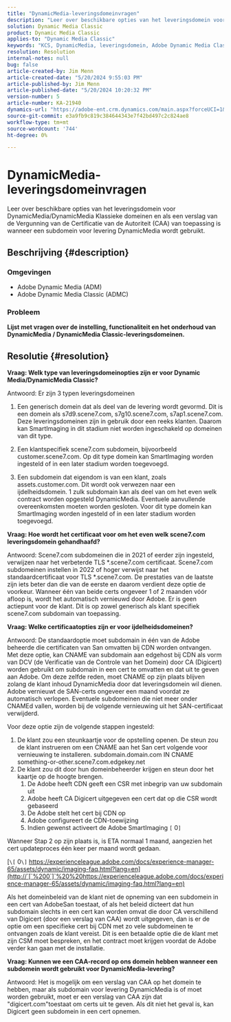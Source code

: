 ```yaml
---
title: "DynamicMedia-leveringsdomeinvragen"
description: "Leer over beschikbare opties van het leveringsdomein voor DynamicMedia / DynamicMedia Klassieke domeinen."
solution: Dynamic Media Classic
product: Dynamic Media Classic
applies-to: "Dynamic Media Classic"
keywords: "KCS, DynamicMedia, leveringsdomein, Adobe Dynamic Media Classic, Scene7, FAQ, Adobe Dynamic Media"
resolution: Resolution
internal-notes: null
bug: false
article-created-by: Jim Menn
article-created-date: "5/20/2024 9:55:03 PM"
article-published-by: Jim Menn
article-published-date: "5/20/2024 10:20:32 PM"
version-number: 5
article-number: KA-21940
dynamics-url: "https://adobe-ent.crm.dynamics.com/main.aspx?forceUCI=1&pagetype=entityrecord&etn=knowledgearticle&id=53a2569c-f316-ef11-9f8a-6045bd006268"
source-git-commit: e3a9fb9c819c384644343e7f42bd497c2c824ae8
workflow-type: tm+mt
source-wordcount: '744'
ht-degree: 0%

---
```


# DynamicMedia-leveringsdomeinvragen


Leer over beschikbare opties van het leveringsdomein voor DynamicMedia/DynamicMedia Klassieke domeinen en als een verslag van de Vergunning van de Certificatie van de Autoriteit (CAA) van toepassing is wanneer een subdomein voor levering DynamicMedia wordt gebruikt.

## Beschrijving {#description}


### <b>Omgevingen</b>

- Adobe Dynamic Media (ADM)
- Adobe Dynamic Media Classic (ADMC)


### <b>Probleem</b>

<b>Lijst met vragen over de instelling, functionaliteit en het onderhoud van DynamicMedia / DynamicMedia Classic-leveringsdomeinen.</b>


## Resolutie {#resolution}


<b>Vraag: Welk type van leveringsdomeinopties zijn er voor Dynamic Media/DynamicMedia Classic?</b>

Antwoord: Er zijn 3 typen leveringsdomeinen

1) Een generisch domein dat als deel van de levering wordt gevormd. Dit is een domein als s7d9.scene7.com, s7g10.scene7.com, s7ap1.scene7.com.
Deze leveringsdomeinen zijn in gebruik door een reeks klanten. Daarom kan SmartImaging in dit stadium niet worden ingeschakeld op domeinen van dit type.

2) Een klantspecifiek scene7.com subdomein, bijvoorbeeld customer.scene7.com. Op dit type domein kan SmartImaging worden ingesteld of in een later stadium worden toegevoegd.

3) Een subdomein dat eigendom is van een klant, zoals assets.customer.com. Dit wordt ook verwezen naar een ijdelheidsdomein. 1 zulk subdomain kan als deel van om het even welk contract worden opgesteld DynamicMedia. Eventuele aanvullende overeenkomsten moeten worden gesloten. Voor dit type domein kan SmartImaging worden ingesteld of in een later stadium worden toegevoegd.

<b>Vraag: Hoe wordt het certificaat voor om het even welk scene7.com leveringsdomein gehandhaafd?</b>

Antwoord: Scene7.com subdomeinen die in 2021 of eerder zijn ingesteld, verwijzen naar het verbeterde TLS \*.scene7.com certificaat. Scene7.com subdomeinen instellen in 2022 of hoger verwijst naar het standaardcertificaat voor TLS \*.scene7.com. De prestaties van de laatste zijn iets beter dan die van de eerste en daarom verdient deze optie de voorkeur. Wanneer één van beide certs ongeveer 1 of 2 maanden vóór afloop is, wordt het automatisch vernieuwd door Adobe. Er is geen actiepunt voor de klant. Dit is op zowel generisch als klant specifiek scene7.com subdomain van toepassing.

<b>Vraag: Welke certificaatopties zijn er voor ijdelheidsdomeinen?</b>

Antwoord: De standaardoptie moet subdomain in één van de Adobe beheerde die certificaten van San omvatten bij CDN worden ontvangen. Met deze optie, kan CNAME van subdomain aan edgehost bij CDN als vorm van DCV (de Verificatie van de Controle van het Domein) door CA (Digicert) worden gebruikt om subdomain in een cert te omvatten en dat uit te geven aan Adobe. Om deze zelfde reden, moet CNAME op zijn plaats blijven zolang de klant inhoud DynamicMedia door dat leveringsdomein wil dienen. Adobe vernieuwt de SAN-certs ongeveer een maand voordat ze automatisch verlopen. Eventuele subdomeinen die niet meer onder CNAMEd vallen, worden bij de volgende vernieuwing uit het SAN-certificaat verwijderd.

Voor deze optie zijn de volgende stappen ingesteld:

1. De klant zou een steunkaartje voor de opstelling openen.    De steun zou de klant instrueren om een CNAME aan het San cert volgende voor vernieuwing te installeren.
subdomain.domain.com IN CNAME something-or-other.scene7.com.edgekey.net
2. De klant zou dit door hun domeinbeheerder krijgen en steun door het kaartje op de hoogte brengen.
   1. De Adobe heeft CDN geeft een CSR met inbegrip van uw subdomain uit
   2. Adobe heeft CA Digicert uitgegeven een cert dat op die CSR wordt gebaseerd
   3. De Adobe stelt het cert bij CDN op
   4. Adobe configureert de CDN-toewijzing
   5. Indien gewenst activeert de Adobe SmartImaging `[` 0`]`


Wanneer Stap 2 op zijn plaats is, is ETA normaal 1 maand, aangezien het cert updateproces één keer per maand wordt gedaan.

[`\[` 0`\]`  https://experienceleague.adobe.com/docs/experience-manager-65/assets/dynamic/imaging-faq.html?lang=en](http://`[`%200`]`%20%20https://experienceleague.adobe.com/docs/experience-manager-65/assets/dynamic/imaging-faq.html?lang=en)

Als het domeinbeleid van de klant niet de opneming van een subdomein in een cert van AdobeSan toestaat, of als het beleid dicteert dat hun subdomain slechts in een cert kan worden omvat die door CA verschillend van Digicert (door een verslag van CAA) wordt uitgegeven, dan is er de optie om een specifieke cert bij CDN met zo vele subdomeinen te ontvangen zoals de klant vereist. Dit is een betaalde optie die de klant met zijn CSM moet bespreken, en het contract moet krijgen voordat de Adobe verder kan gaan met de installatie.

<b>Vraag: Kunnen we een CAA-record op ons domein hebben wanneer een subdomein wordt gebruikt voor DynamicMedia-levering?</b>

Antwoord: Het is mogelijk om een verslag van CAA op het domein te hebben, maar als subdomain voor levering DynamicMedia is of moet worden gebruikt, moet er een verslag van CAA zijn dat &quot;digicert.com&quot;toestaat om certs uit te geven. Als dit niet het geval is, kan Digicert geen subdomein in een cert opnemen.
